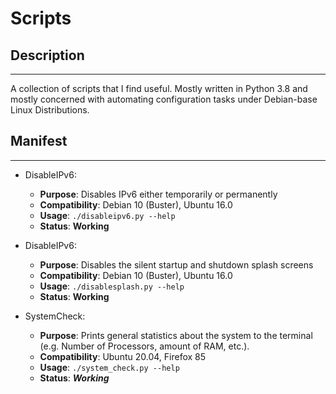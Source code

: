 # Scripts

## Description

---

A collection of scripts that I find useful.  Mostly written in Python 3.8 and mostly concerned with automating configuration tasks under Debian-base Linux Distributions.

## Manifest

---

* DisableIPv6:
  * **Purpose**: Disables IPv6 either temporarily or permanently
  * **Compatibility**: Debian 10 (Buster), Ubuntu 16.0
  * ****Usage****: ```./disableipv6.py --help```
  * **Status**: **Working**

* DisableIPv6:
  * **Purpose**: Disables the silent startup and shutdown splash screens
  * **Compatibility**: Debian 10 (Buster), Ubuntu 16.0
  * ****Usage****: ```./disablesplash.py --help```
  * **Status**: **Working**

* SystemCheck:
  * **Purpose**: Prints general statistics about the system to the terminal (e.g. Number of Processors, amount of RAM, etc.).
  * **Compatibility**: Ubuntu 20.04, Firefox 85
  * **Usage**: `./system_check.py --help`
  * **Status**: ***Working***